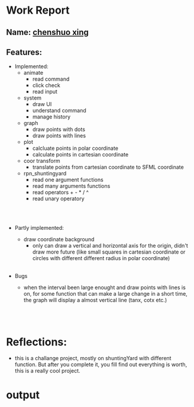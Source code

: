 
# Work Report

## Name: <ins> chenshuo xing </ins>

## Features:

- Implemented:
  - animate
    - read command
    - click check
    - read input
  - system
    - draw UI
    - understand command
    - manage history
  - graph
    - draw points with dots
    - draw points with lines
  - plot
    - calcluate points in polar coordinate
    - calculate points in cartesian coordinate
  - coor transform
    - translate points from cartesian coordinate to SFML coordinate
  - rpn_shuntingyard
    - read one argument functions
    - read many arguments functions
    - read operators + - * / ^
    - read unary operatory


<br><br>

- Partly implemented:
  - draw coordinate background
    - only can draw a vertical and horizontal axis for the origin, didn't draw more future (like small squares in cartesian coordinate or circles with different different radius in polar coordinate)
<br><br>

- Bugs
  - when the interval been large enought and draw points with lines is on, for some function that can make a large change in a short time, the graph will display a almost vertical line (tanx, cotx etc.)

<br><br>

# Reflections:

- this is a challange project, mostly on shuntingYard with different function. But after you complete it, you fill find out everything is worth, this is a really cool project. 

# **output**
<pre>
<br/><br/><br/><br/>
</pre>


